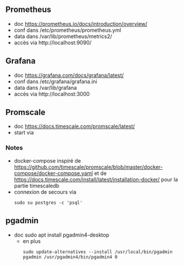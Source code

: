 ## Prometheus
* doc https://prometheus.io/docs/introduction/overview/
* conf dans /etc/prometheus/prometheus.yml
* data dans /var/lib/prometheus/metrics2/
* accès via http://localhost:9090/

## Grafana
* doc https://grafana.com/docs/grafana/latest/
* conf dans /etc/grafana/grafana.ini
* data dans /var/lib/grafana
* accès via http://localhost:3000

## Promscale
* doc https://docs.timescale.com/promscale/latest/
* start via

### Notes
* docker-compose inspiré de https://github.com/timescale/promscale/blob/master/docker-compose/docker-compose.yaml et de https://docs.timescale.com/install/latest/installation-docker/ pour la partie timescaledb
* connexion de secours via 
  ```
  sudo su postgres -c 'psql'
  ```

## pgadmin
* doc sudo apt install pgadmin4-desktop
  * en plus 
    ```
    sudo update-alternatives --install /usr/local/bin/pgadmin pgadmin /usr/pgadmin4/bin/pgadmin4 0
    ```
